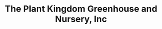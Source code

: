 ---
title: "The Plant Kingdom Greenhouse and Nursery, Inc"
url: /fairbanks/the-plant-kingdom-greenhouse-and-nursery-inc/
shop: Garten-Center
---